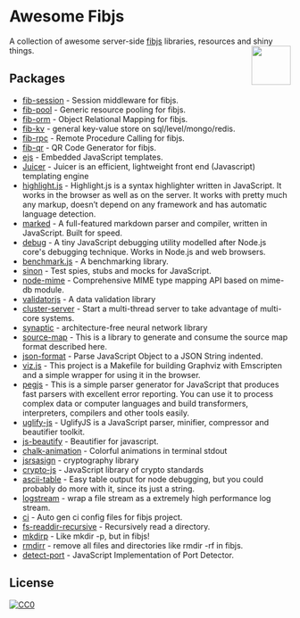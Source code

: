 # Awesome Fibjs
A collection of awesome server-side [fibjs](https://github.com/fibjs) libraries, resources and shiny things.
[<img src="https://avatars2.githubusercontent.com/u/1694747?v=3&s=200" align="right" width="70">](https://nodejs.org)

## Packages

- [fib-session](./module/fib-session.md) - Session middleware for fibjs.
- [fib-pool](./module/fib-pool.md) - Generic resource pooling for fibjs.
- [fib-orm](./module/fib-orm.md) - Object Relational Mapping for fibjs.
- [fib-kv](./module/fib-kv.md) - general key-value store on sql/level/mongo/redis.
- [fib-rpc](./module/fib-rpc.md) - Remote Procedure Calling for fibjs.
- [fib-qr](./module/fib-qr.md) - QR Code Generator for fibjs.
- [ejs](./module/ejs.md) - Embedded JavaScript templates.
- [Juicer](./module/Juicer.md) - Juicer is an efficient, lightweight front end (Javascript) templating engine
- [highlight.js](./module/highlight.js.md) - Highlight.js is a syntax highlighter written in JavaScript. It works in the browser as well as on the server. It works with pretty much any markup, doesn’t depend on any framework and has automatic language detection.
- [marked](./module/marked.md) - A full-featured markdown parser and compiler, written in JavaScript. Built for speed.
- [debug](./module/debug.md) - A tiny JavaScript debugging utility modelled after Node.js core's debugging technique. Works in Node.js and web browsers.
- [benchmark.js](./module/benchmark.js.md) - A benchmarking library.
- [sinon](./module/sinon.md) - Test spies, stubs and mocks for JavaScript.
- [node-mime](./module/node-mime.md) - Comprehensive MIME type mapping API based on mime-db module.
- [validatorjs](./module/validatorjs.md) - A data validation library
- [cluster-server](./module/cluster-server.md) - Start a multi-thread server to take advantage of multi-core systems.
- [synaptic](./module/synaptic.md) - architecture-free neural network library
- [source-map](./module/source-map.md) - This is a library to generate and consume the source map format described here.
- [json-format](./module/json-format.md) - Parse JavaScript Object to a JSON String indented.
- [viz.js](./module/viz.js.md) - This project is a Makefile for building Graphviz with Emscripten and a simple wrapper for using it in the browser.
- [pegjs](./module/pegjs.md) - This is a simple parser generator for JavaScript that produces fast parsers with excellent error reporting. You can use it to process complex data or computer languages and build transformers, interpreters, compilers and other tools easily.
- [uglify-js](./module/uglify-js.md) - UglifyJS is a JavaScript parser, minifier, compressor and beautifier toolkit.
- [js-beautify](./module/js-beautify.md) - Beautifier for javascript.
- [chalk-animation](./module/chalk-animation.md) - Colorful animations in terminal stdout
- [jsrsasign](./module/jsrsasign.md) - cryptography library
- [crypto-js](./module/crypto-js.md) - JavaScript library of crypto standards
- [ascii-table](./module/ascii-table.md) - Easy table output for node debugging, but you could probably do more with it, since its just a string.
- [logstream](./module/logstream.md) - wrap a file stream as a extremely high performance log stream.
- [ci](./module/ci.md) - Auto gen ci config files for fibjs project.
- [fs-readdir-recursive](./module/fs-readdir-recursive.md) - Recursively read a directory.
- [mkdirp](./module/mkdirp.md) - Like mkdir -p, but in fibjs!
- [rmdirr](./module/rmdirr.md) - remove all files and directories like rmdir -rf in fibjs.
- [detect-port](./module/detect-port.md) - JavaScript Implementation of Port Detector.

## License

[![CC0](http://mirrors.creativecommons.org/presskit/buttons/88x31/svg/cc-zero.svg)](https://creativecommons.org/publicdomain/zero/1.0/)

